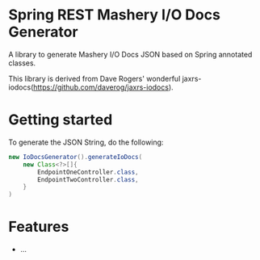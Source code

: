 # Spring REST Mashery I/O Docs Generator

A library to generate Mashery I/O Docs JSON based on Spring annotated classes.

This library is derived from Dave Rogers' wonderful jaxrs-iodocs(https://github.com/daverog/jaxrs-iodocs). 
 
# Getting started

To generate the JSON String, do the following:

```java 
new IoDocsGenerator().generateIoDocs( 
	new Class<?>[]{
		EndpointOneController.class,
		EndpointTwoController.class,
	}
)
```

# Features

* ...